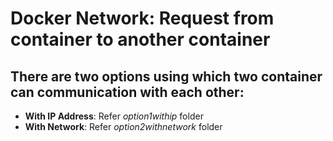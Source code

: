 # Docker Network: Request from container to another container

## There are two options using which two container can communication with each other:
- **With IP Address**: Refer *option1withip* folder
- **With Network**: Refer *option2withnetwork* folder
